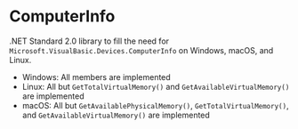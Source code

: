 # ComputerInfo
.NET Standard 2.0 library to fill the need for `Microsoft.VisualBasic.Devices.ComputerInfo` on Windows, macOS, and Linux.

- Windows: All members are implemented
- Linux: All but `GetTotalVirtualMemory()` and `GetAvailableVirtualMemory()` are implemented
- macOS: All but `GetAvailablePhysicalMemory()`, `GetTotalVirtualMemory()`, and `GetAvailableVirtualMemory()` are implemented
